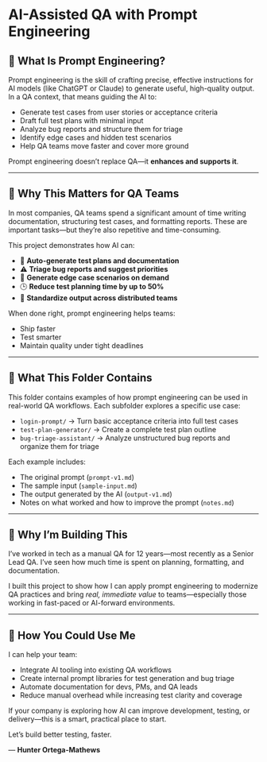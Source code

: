 # AI-Assisted QA with Prompt Engineering

## 🧠 What Is Prompt Engineering?

Prompt engineering is the skill of crafting precise, effective instructions for AI models (like ChatGPT or Claude) to generate useful, high-quality output. In a QA context, that means guiding the AI to:

- Generate test cases from user stories or acceptance criteria
- Draft full test plans with minimal input
- Analyze bug reports and structure them for triage
- Identify edge cases and hidden test scenarios
- Help QA teams move faster and cover more ground

Prompt engineering doesn’t replace QA—it **enhances and supports it**.

---

## 🧪 Why This Matters for QA Teams

In most companies, QA teams spend a significant amount of time writing documentation, structuring test cases, and formatting reports. These are important tasks—but they’re also repetitive and time-consuming.

This project demonstrates how AI can:

- 📄 **Auto-generate test plans and documentation**
- ⚠️ **Triage bug reports and suggest priorities**
- 🧪 **Generate edge case scenarios on demand**
- 🕒 **Reduce test planning time by up to 50%**
- 👥 **Standardize output across distributed teams**

When done right, prompt engineering helps teams:
- Ship faster
- Test smarter
- Maintain quality under tight deadlines

---

## 📂 What This Folder Contains

This folder contains examples of how prompt engineering can be used in real-world QA workflows. Each subfolder explores a specific use case:

- `login-prompt/` → Turn basic acceptance criteria into full test cases
- `test-plan-generator/` → Create a complete test plan outline
- `bug-triage-assistant/` → Analyze unstructured bug reports and organize them for triage

Each example includes:
- The original prompt (`prompt-v1.md`)
- The sample input (`sample-input.md`)
- The output generated by the AI (`output-v1.md`)
- Notes on what worked and how to improve the prompt (`notes.md`)

---

## 💼 Why I’m Building This

I’ve worked in tech as a manual QA for 12 years—most recently as a Senior Lead QA. I’ve seen how much time is spent on planning, formatting, and documentation.

I built this project to show how I can apply prompt engineering to modernize QA practices and bring *real, immediate value* to teams—especially those working in fast-paced or AI-forward environments.

---

## 🔧 How You Could Use Me

I can help your team:
- Integrate AI tooling into existing QA workflows
- Create internal prompt libraries for test generation and bug triage
- Automate documentation for devs, PMs, and QA leads
- Reduce manual overhead while increasing test clarity and coverage

If your company is exploring how AI can improve development, testing, or delivery—this is a smart, practical place to start.

Let’s build better testing, faster.

— **Hunter Ortega-Mathews**
